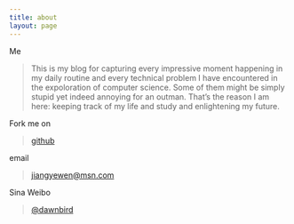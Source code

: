 ```yaml
---
title: about
layout: page
---
```


Me
>  This is my blog for capturing every impressive moment happening in my daily routine and every technical problem I have encountered in the expoloration of computer science. Some of them might be simply stupid yet indeed annoying for an outman. That’s the reason I am here: keeping track of my life and study and enlightening my future. 

 Fork me on
> [github](https://github.com/jiangyewen)

email 
> jiangyewen@msn.com

Sina Weibo
> [@dawnbird](https://weibo.com/dawnbird)

<script>
  (function(i,s,o,g,r,a,m){i['GoogleAnalyticsObject']=r;i[r]=i[r]||function(){
  (i[r].q=i[r].q||[]).push(arguments)},i[r].l=1*new Date();a=s.createElement(o),
  m=s.getElementsByTagName(o)[0];a.async=1;a.src=g;m.parentNode.insertBefore(a,m)
  })(window,document,'script','//www.google-analytics.com/analytics.js','ga');

  ga('create', 'UA-48916514-1', 'jiangyewen.github.io');
  ga('send', 'pageview');

</script>